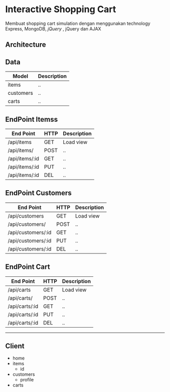 # Interactive Shopping Cart

Membuat shopping cart simulation dengan menggunakan technology Express, MongoDB, *jQuery* , jQuery dan AJAX

## Architecture

## Data

| Model | Description|
|-------|------------|
| items |..
|customers|..
|carts|..


## EndPoint  Itemss


| End Point | HTTP| Description|
|-------|------------|---------|
| /api/items | GET | Load view
|/api/items/|POST|..
|/api/items/:id|GET|..
|/api/items/:id|PUT|..
|/api/items/:id|DEL|..



## EndPoint  Customers


| End Point | HTTP| Description|
|-------|------------|---------|
| /api/customers | GET | Load view
|/api/customers/|POST|..
|/api/customers/:id|GET|..
|/api/customers/:id|PUT|..
|/api/customers/:id|DEL|..




## EndPoint  Cart


| End Point | HTTP| Description|
|-------|------------|---------|
| /api/carts | GET | Load view
|/api/carts/|POST|..
|/api/carts/:id|GET|..
|/api/carts/:id|PUT|..
|/api/carts/:id|DEL|..

----------------------------------------

## Client
- home
- items
    - id
- customers
    - profile
- carts
